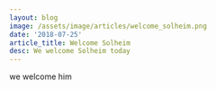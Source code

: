 ```yaml
---
layout: blog
image: /assets/image/articles/welcome_solheim.png
date: '2018-07-25'
article_title: Welcome Solheim
desc: We welcome Solheim today
---
```

we welcome him
